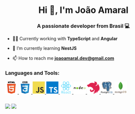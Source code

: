 <h1 align="center">Hi 🖖, I'm João Amaral</h1>
<h3 align="center">A passionate developer from Brasil 💻</h3>

- 👨‍💻 Currently working with **TypeScript** and **Angular**

- 🌱 I’m currently learning **NestJS**

- 📫 How to reach me **joaoamaral.dev@gmail.com**

<p align="left">
</p>

<h3 align="left">Languages and Tools:</h3>
<p align="left">
 <a href="https://www.w3.org/html/" target="_blank" rel="noreferrer"> 
  <img src="https://raw.githubusercontent.com/devicons/devicon/master/icons/html5/html5-original-wordmark.svg" alt="html5" width="40" height="40"/> 
 </a> 
 <a href="https://www.w3schools.com/css/" target="_blank" rel="noreferrer">
  <img src="https://raw.githubusercontent.com/devicons/devicon/master/icons/css3/css3-original-wordmark.svg" alt="css3" width="40" height="40"/> 
 </a> 
 <a href="https://developer.mozilla.org/en-US/docs/Web/JavaScript" target="_blank" rel="noreferrer"> 
  <img src="https://raw.githubusercontent.com/devicons/devicon/master/icons/javascript/javascript-original.svg" alt="javascript" width="40" height="40"/> 
 </a> 
 <a href="https://www.typescriptlang.org/" target="_blank" rel="noreferrer"> 
  <img src="https://raw.githubusercontent.com/devicons/devicon/master/icons/typescript/typescript-original.svg" alt="typescript" width="40" height="40"/> 
 </a> 
 <a href="https://reactjs.org/" target="_blank" rel="noreferrer"> 
  <img src="https://raw.githubusercontent.com/devicons/devicon/master/icons/react/react-original-wordmark.svg" alt="react" width="40" height="40"/> 
 </a> 
 <a href="https://nodejs.org" target="_blank" rel="noreferrer"> 
  <img src="https://raw.githubusercontent.com/devicons/devicon/master/icons/nodejs/nodejs-original-wordmark.svg" alt="nodejs" width="40" height="40"/> 
 </a> 
  <a href="https://nestjs.com/" target="_blank" rel="noreferrer"> 
  <img src="https://raw.githubusercontent.com/devicons/devicon/master/icons/nestjs/nestjs-plain.svg" alt="nestjs" width="40" height="40"/> 
 </a> 
  <a href="https://www.postgresql.org" target="_blank" rel="noreferrer"> 
  <img src="https://raw.githubusercontent.com/devicons/devicon/master/icons/postgresql/postgresql-original-wordmark.svg" alt="postgresql" width="40"    height="40"/> 
 </a> 
 <a href="https://www.mongodb.com/" target="_blank" rel="noreferrer"> 
  <img src="https://raw.githubusercontent.com/devicons/devicon/master/icons/mongodb/mongodb-original-wordmark.svg" alt="mongodb" width="40" height="40"/> 
 </a> 
</p>

  
  
  ##
  
  <div> 
  
  <a href = "mailto:joaoamaral.dev@gmail.com"><img src="https://img.shields.io/badge/-Gmail-D14836?style=for-the-badge&logo=gmail&logoColor=white" target="_blank"></a>
  <a href="https://www.linkedin.com/in/joão-amaral-83a4981b8" target="_blank"><img src="https://img.shields.io/badge/-LinkedIn-%230077B5?style=for-the-badge&logo=linkedin&logoColor=white" target="_blank"></a> 
 
</div>
  
